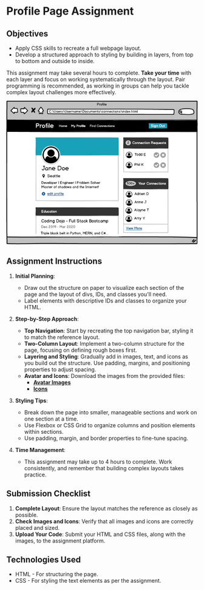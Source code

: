 # Profile Page Assignment

## Objectives
- Apply CSS skills to recreate a full webpage layout.
- Develop a structured approach to styling by building in layers, from top to bottom and outside to inside.

This assignment may take several hours to complete. **Take your time** with each layer and focus on working systematically through the layout. Pair programming is recommended, as working in groups can help you tackle complex layout challenges more effectively.

![Profile Page](profile.png)

## Assignment Instructions

1. **Initial Planning**:
   - Draw out the structure on paper to visualize each section of the page and the layout of divs, IDs, and classes you'll need. 
   - Label elements with descriptive IDs and classes to organize your HTML.

2. **Step-by-Step Approach**:
   - **Top Navigation**: Start by recreating the top navigation bar, styling it to match the reference layout.
   - **Two-Column Layout**: Implement a two-column structure for the page, focusing on defining rough boxes first.
   - **Layering and Styling**: Gradually add in images, text, and icons as you build out the structure. Use padding, margins, and positioning properties to adjust spacing.
   - **Avatar and Icons**: Download the images from the provided files:
     - **[Avatar Images](https://assets.codingdojo.com/boomyeah2015/codingdojo/curriculum/content/chapter/1614265160__images.zip)**
     - **[Icons](https://assets.codingdojo.com/boomyeah2015/codingdojo/curriculum/content/chapter/1614282895__icons.zip)**

3. **Styling Tips**:
   - Break down the page into smaller, manageable sections and work on one section at a time.
   - Use Flexbox or CSS Grid to organize columns and position elements within sections.
   - Use padding, margin, and border properties to fine-tune spacing.

4. **Time Management**:
   - This assignment may take up to 4 hours to complete. Work consistently, and remember that building complex layouts takes practice.


## Submission Checklist

1. **Complete Layout**: Ensure the layout matches the reference as closely as possible.
2. **Check Images and Icons**: Verify that all images and icons are correctly placed and sized.
3. **Upload Your Code**: Submit your HTML and CSS files, along with the images, to the assignment platform.

## Technologies Used
- HTML - For structuring the page.
- CSS - For styling the text elements as per the assignment.
